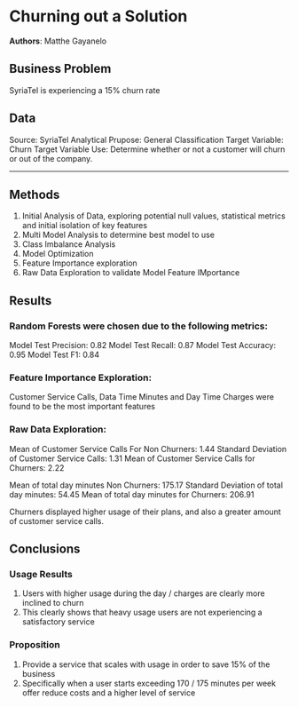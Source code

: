 # Churning out a Solution

**Authors**: Matthe Gayanelo

## Business Problem

SyriaTel is experiencing a 15% churn rate

## Data


Source: SyriaTel
Analytical Prupose: General Classification
Target Variable: Churn
Target Variable Use: Determine whether or not a customer will churn or out of the company.


***

## Methods

1. Initial Analysis of Data, exploring potential null values, statistical metrics and initial isolation of key features
2. Multi Model Analysis to determine best model to use
3. Class Imbalance Analysis
4. Model Optimization
5. Feature Importance exploration
6. Raw Data Exploration to validate Model Feature IMportance

## Results

### Random Forests were chosen due to the following metrics:

Model Test Precision: 0.82
Model Test Recall: 0.87
Model Test Accuracy: 0.95
Model Test F1: 0.84

### Feature Importance Exploration:

Customer Service Calls, Data Time Minutes and Day Time Charges were found to be the most important features

### Raw Data Exploration:

Mean of Customer Service Calls For Non Churners: 1.44
Standard Deviation of Customer Service Calls: 1.31
Mean of Customer Service Calls for Churners: 2.22

Mean of total day minutes Non Churners: 175.17
Standard Deviation of total day minutes: 54.45
Mean of total day minutes for Churners: 206.91

Churners displayed higher usage of their plans, and also a greater amount of customer service calls.

## Conclusions

### Usage Results

1. Users with higher usage during the day / charges are clearly more inclined to churn
2. This clearly shows that heavy usage users are not experiencing a satisfactory service

### Proposition

1. Provide a service that scales with usage in order to save 15% of the business
2. Specifically when a user starts exceeding 170 / 175 minutes per week offer reduce costs and a higher level of service
